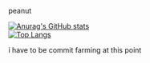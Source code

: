 peanut    

    
[![Anurag's GitHub stats](https://github-readme-stats.vercel.app/api?username=fotis2222)](https://github.com/anuraghazra/github-readme-stats)    
[![Top Langs](https://github-readme-stats.vercel.app/api/top-langs/?username=anuraghazra)](https://github.com/anuraghazra/github-readme-stats)    
    
i have to be commit farming at this point
